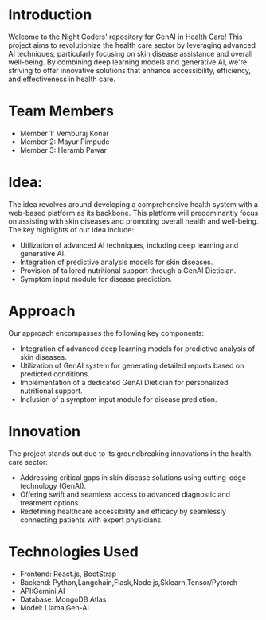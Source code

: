 # Introduction
Welcome to the Night Coders' repository for GenAI in Health Care! This project aims to revolutionize the health care sector by leveraging advanced AI techniques, particularly focusing on skin disease assistance and overall well-being. By combining deep learning models and generative AI, we're striving to offer innovative solutions that enhance accessibility, efficiency, and effectiveness in health care.

# Team Members

- Member 1: Vemburaj Konar
- Member 2: Mayur Pimpude
- Member 3: Heramb Pawar

# Idea:
The idea revolves around developing a comprehensive health system with a web-based platform as its backbone. This platform will predominantly focus on assisting with skin diseases and promoting overall health and well-being. The key highlights of our idea include:

- Utilization of advanced AI techniques, including deep learning and generative AI.
- Integration of predictive analysis models for skin diseases.
- Provision of tailored nutritional support through a GenAI Dietician.
- Symptom input module for disease prediction.

# Approach
Our approach encompasses the following key components:

- Integration of advanced deep learning models for predictive analysis of skin diseases.
- Utilization of GenAI system for generating detailed reports based on predicted conditions.
- Implementation of a dedicated GenAI Dietician for personalized nutritional support.
- Inclusion of a symptom input module for disease prediction.

# Innovation
The project stands out due to its groundbreaking innovations in the health care sector:

- Addressing critical gaps in skin disease solutions using cutting-edge technology (GenAI).
- Offering swift and seamless access to advanced diagnostic and treatment options.
- Redefining healthcare accessibility and efficacy by seamlessly connecting patients with expert physicians.

# Technologies Used
- Frontend: React.js, BootStrap
- Backend:  Python,Langchain,Flask,Node js,Sklearn,Tensor/Pytorch
- API:Gemini AI 
- Database: MongoDB Atlas
- Model: Llama,Gen-AI

